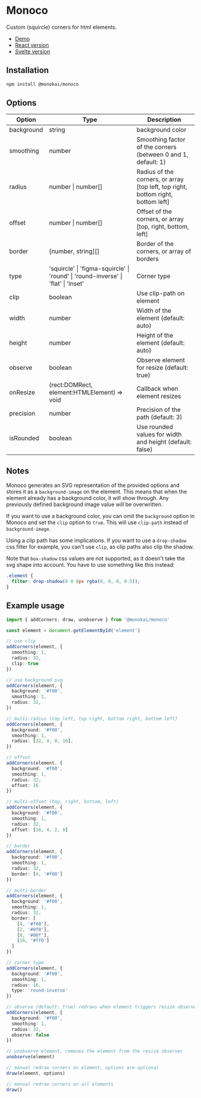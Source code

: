 # Monoco

Custom (squircle) corners for html elements.

- [Demo](https://somonoco.com)
- [React version](https://github.com/monokai/monoco-react)
- [Svelte version](https://github.com/monokai/monoco-svelte)

## Installation

```sh
npm install @monokai/monoco
```

## Options

| Option | Type | Description |
| --- | --- | --- |
| background | string | background color |
| smoothing | number | Smoothing factor of the corners (between 0 and 1, default: 1) |
| radius | number \| number[] | Radius of the corners, or array [top left, top right, bottom right, bottom left] |
| offset | number \| number[] | Offset of the corners, or array [top, right, bottom, left] |
| border | [number, string][] | Border of the corners, or array of borders |
| type | 'squircle' \| 'figma-squircle' \| 'round' \| 'round-inverse' \| 'flat' \| 'inset' | Corner type |
| clip | boolean | Use clip-path on element |
| width | number | Width of the element (default: auto) |
| height | number | Height of the element (default: auto) |
| observe | boolean | Observe element for resize (default: true) |
| onResize | (rect:DOMRect, element:HTMLElement) => void | Callback when element resizes |
| precision | number | Precision of the path (default: 3) |
| isRounded | boolean | Use rounded values for width and height (default: false)

## Notes

Monoco generates an SVG representation of the provided options and stores it as a `background-image` on the element. This means that when the element already has a background color, it will show through. Any previously defined background image value will be overwritten.

If you want to use a background color, you can omit the `background` option in Monoco and set the `clip` option to `true`. This will use `clip-path` instead of `background-image`.

Using a clip path has some implications. If you want to use a `drop-shadow` css filter for example, you can't use `clip`, as clip paths also clip the shadow.

Note that `box-shadow` css values are not supported, as it doesn't take the svg shape into account. You have to use something like this instead:

```css
.element {
  filter: drop-shadow(0 0 8px rgba(0, 0, 0, 0.5));
}
```

## Example usage

```ts
import { addCorners, draw, unobserve } from '@monokai/monoco'

const element = document.getElementById('element')

// use clip
addCorners(element, {
  smoothing: 1,
  radius: 32,
  clip: true
})

// use background svg
addCorners(element, {
  background: '#f00',
  smoothing: 1,
  radius: 32,
})

// multi-radius (top left, top right, bottom right, bottom left)
addCorners(element, {
  background: '#f00',
  smoothing: 1,
  radius: [32, 4, 8, 16],
})

// offset
addCorners(element, {
  background: '#f00',
  smoothing: 1,
  radius: 32,
  offset: 16
})

// multi-offset (top, right, bottom, left)
addCorners(element, {
  background: '#f00',
  smoothing: 1,
  radius: 32,
  offset: [16, 4, 2, 8]
})

// border
addCorners(element, {
  background: '#f00',
  smoothing: 1,
  radius: 32,
  border: [4, '#f00']
})

// multi-border
addCorners(element, {
  background: '#f00',
  smoothing: 1,
  radius: 32,
  border: [
    [4, '#f00'],
    [2, '#0f0'],
    [8, '#00f'],
    [16, '#ff0']
  ]
})

// corner type
addCorners(element, {
  background: '#f00',
  smoothing: 1,
  radius: 16,
  type: 'round-inverse'
})

// observe (default: true) redraws when element triggers resize observer, you can optionally turn this off
addCorners(element, {
  background: '#f00',
  smoothing: 1,
  radius: 32,
  observe: false
})

// unobserve element, removes the element from the resize observer
unobserve(element)

// manual redraw corners on element, options are optional
draw(element, options)

// manual redraw corners on all elements
draw()
```
